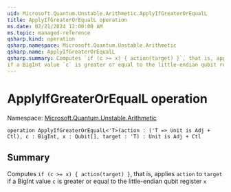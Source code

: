 ```yaml
---
uid: Microsoft.Quantum.Unstable.Arithmetic.ApplyIfGreaterOrEqualL
title: ApplyIfGreaterOrEqualL operation
ms.date: 02/21/2024 12:00:00 AM
ms.topic: managed-reference
qsharp.kind: operation
qsharp.namespace: Microsoft.Quantum.Unstable.Arithmetic
qsharp.name: ApplyIfGreaterOrEqualL
qsharp.summary: Computes `if (c >= x) { action(target) }`, that is, applies `action` to `target`
if a BigInt value `c` is greater or equal to the little-endian qubit register `x`
---
```


# ApplyIfGreaterOrEqualL operation

Namespace: [Microsoft.Quantum.Unstable.Arithmetic](xref:Microsoft.Quantum.Unstable.Arithmetic)

```qsharp
operation ApplyIfGreaterOrEqualL<'T>(action : ('T => Unit is Adj + Ctl), c : BigInt, x : Qubit[], target : 'T) : Unit is Adj + Ctl
```

## Summary
Computes `if (c >= x) { action(target) }`, that is, applies `action` to `target`
if a BigInt value `c` is greater or equal to the little-endian qubit register `x`
